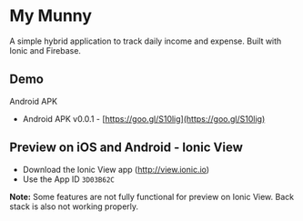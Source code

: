 # My Munny

A simple hybrid application to track daily income and expense. Built with Ionic and Firebase.

## Demo

Android APK

- Android APK v0.0.1 - [https://goo.gl/S10lig](https://goo.gl/S10lig)

## Preview on iOS and Android - Ionic View

- Download the Ionic View app (http://view.ionic.io)
- Use the App ID `3D03B62C`

**Note:** Some features are not fully functional for preview on Ionic View. Back stack is also not working properly.
